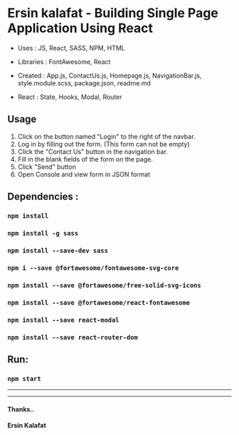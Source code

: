 # Ersin kalafat - Building Single Page Application Using React

- Uses      : JS, React, SASS, NPM, HTML
- Libraries : FontAwesome, React
- Created   : App.js, ContactUs.js, Homepage.js, NavigationBar.js, style.module.scss, package.json, readme.md

- React : State, Hooks, Modal, Router

## Usage

1. Click on the button named "Login" to the right of the navbar.
2. Log in by filling out the form. (This form can not be empty)
3. Click the "Contact Us" button in the navigation bar.
4. Fill in the blank fields of the form on the page.
5. Click "Send" button
6. Open Console and view form in JSON format

## Dependencies : 
### `npm install`
### `npm install -g sass`
### `npm install --save-dev sass`
### `npm i --save @fortawesome/fontawesome-svg-core`
### `npm install --save @fortawesome/free-solid-svg-icons`
### `npm install --save @fortawesome/react-fontawesome`
### `npm install --save react-modal`
### `npm install --save react-router-dom`

## Run:
### `npm start`

---
---
#### Thanks..
#### Ersin Kalafat
